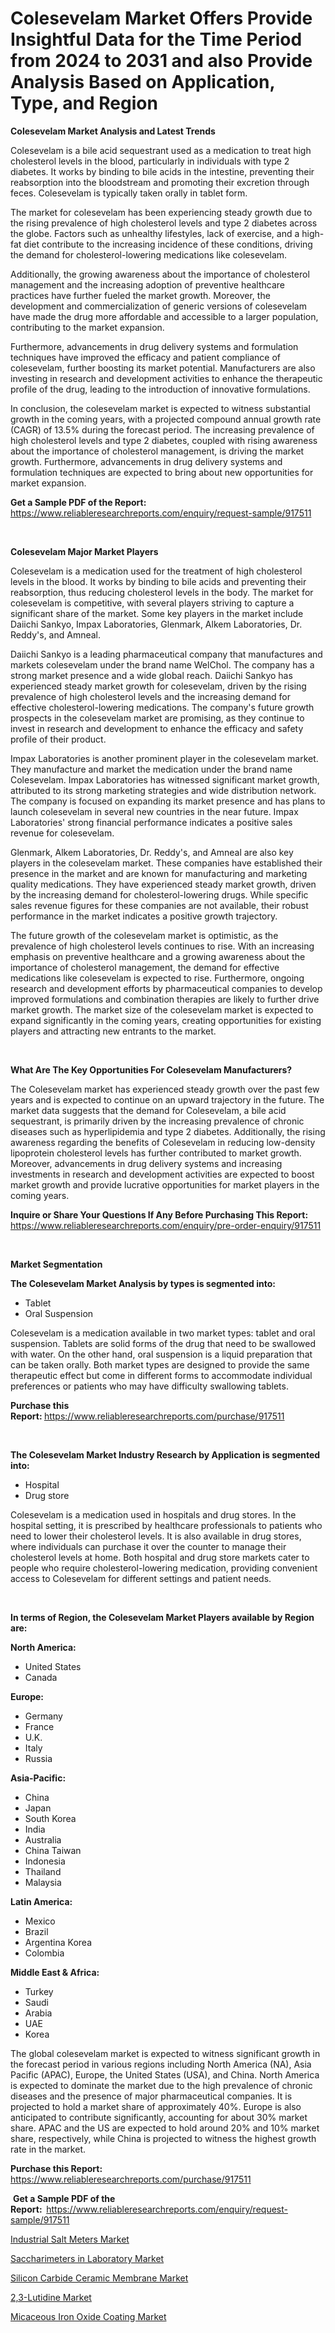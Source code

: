 <p><h1>Colesevelam Market Offers Provide Insightful Data for the Time Period from 2024 to 2031 and also Provide Analysis Based on Application, Type, and Region</h1></p><p><strong>Colesevelam Market Analysis and Latest Trends</strong></p>
<p><p>Colesevelam is a bile acid sequestrant used as a medication to treat high cholesterol levels in the blood, particularly in individuals with type 2 diabetes. It works by binding to bile acids in the intestine, preventing their reabsorption into the bloodstream and promoting their excretion through feces. Colesevelam is typically taken orally in tablet form.</p><p>The market for colesevelam has been experiencing steady growth due to the rising prevalence of high cholesterol levels and type 2 diabetes across the globe. Factors such as unhealthy lifestyles, lack of exercise, and a high-fat diet contribute to the increasing incidence of these conditions, driving the demand for cholesterol-lowering medications like colesevelam.</p><p>Additionally, the growing awareness about the importance of cholesterol management and the increasing adoption of preventive healthcare practices have further fueled the market growth. Moreover, the development and commercialization of generic versions of colesevelam have made the drug more affordable and accessible to a larger population, contributing to the market expansion.</p><p>Furthermore, advancements in drug delivery systems and formulation techniques have improved the efficacy and patient compliance of colesevelam, further boosting its market potential. Manufacturers are also investing in research and development activities to enhance the therapeutic profile of the drug, leading to the introduction of innovative formulations.</p><p>In conclusion, the colesevelam market is expected to witness substantial growth in the coming years, with a projected compound annual growth rate (CAGR) of 13.5% during the forecast period. The increasing prevalence of high cholesterol levels and type 2 diabetes, coupled with rising awareness about the importance of cholesterol management, is driving the market growth. Furthermore, advancements in drug delivery systems and formulation techniques are expected to bring about new opportunities for market expansion.</p></p>
<p><strong>Get a Sample PDF of the Report:&nbsp;</strong> <a href="https://www.reliableresearchreports.com/enquiry/request-sample/917511">https://www.reliableresearchreports.com/enquiry/request-sample/917511</a></p>
<p>&nbsp;</p>
<p><strong>Colesevelam Major Market Players</strong></p>
<p><p>Colesevelam is a medication used for the treatment of high cholesterol levels in the blood. It works by binding to bile acids and preventing their reabsorption, thus reducing cholesterol levels in the body. The market for colesevelam is competitive, with several players striving to capture a significant share of the market. Some key players in the market include Daiichi Sankyo, Impax Laboratories, Glenmark, Alkem Laboratories, Dr. Reddy's, and Amneal.</p><p>Daiichi Sankyo is a leading pharmaceutical company that manufactures and markets colesevelam under the brand name WelChol. The company has a strong market presence and a wide global reach. Daiichi Sankyo has experienced steady market growth for colesevelam, driven by the rising prevalence of high cholesterol levels and the increasing demand for effective cholesterol-lowering medications. The company's future growth prospects in the colesevelam market are promising, as they continue to invest in research and development to enhance the efficacy and safety profile of their product.</p><p>Impax Laboratories is another prominent player in the colesevelam market. They manufacture and market the medication under the brand name Colesevelam. Impax Laboratories has witnessed significant market growth, attributed to its strong marketing strategies and wide distribution network. The company is focused on expanding its market presence and has plans to launch colesevelam in several new countries in the near future. Impax Laboratories' strong financial performance indicates a positive sales revenue for colesevelam.</p><p>Glenmark, Alkem Laboratories, Dr. Reddy's, and Amneal are also key players in the colesevelam market. These companies have established their presence in the market and are known for manufacturing and marketing quality medications. They have experienced steady market growth, driven by the increasing demand for cholesterol-lowering drugs. While specific sales revenue figures for these companies are not available, their robust performance in the market indicates a positive growth trajectory.</p><p>The future growth of the colesevelam market is optimistic, as the prevalence of high cholesterol levels continues to rise. With an increasing emphasis on preventive healthcare and a growing awareness about the importance of cholesterol management, the demand for effective medications like colesevelam is expected to rise. Furthermore, ongoing research and development efforts by pharmaceutical companies to develop improved formulations and combination therapies are likely to further drive market growth. The market size of the colesevelam market is expected to expand significantly in the coming years, creating opportunities for existing players and attracting new entrants to the market.</p></p>
<p>&nbsp;</p>
<p><strong>What Are The Key Opportunities For Colesevelam Manufacturers?</strong></p>
<p><p>The Colesevelam market has experienced steady growth over the past few years and is expected to continue on an upward trajectory in the future. The market data suggests that the demand for Colesevelam, a bile acid sequestrant, is primarily driven by the increasing prevalence of chronic diseases such as hyperlipidemia and type 2 diabetes. Additionally, the rising awareness regarding the benefits of Colesevelam in reducing low-density lipoprotein cholesterol levels has further contributed to market growth. Moreover, advancements in drug delivery systems and increasing investments in research and development activities are expected to boost market growth and provide lucrative opportunities for market players in the coming years.</p></p>
<p><strong>Inquire or Share Your Questions If Any Before Purchasing This Report:</strong> <a href="https://www.reliableresearchreports.com/enquiry/pre-order-enquiry/917511">https://www.reliableresearchreports.com/enquiry/pre-order-enquiry/917511</a></p>
<p>&nbsp;</p>
<p><strong>Market Segmentation</strong></p>
<p><strong>The Colesevelam Market Analysis by types is segmented into:</strong></p>
<p><ul><li>Tablet</li><li>Oral Suspension</li></ul></p>
<p><p>Colesevelam is a medication available in two market types: tablet and oral suspension. Tablets are solid forms of the drug that need to be swallowed with water. On the other hand, oral suspension is a liquid preparation that can be taken orally. Both market types are designed to provide the same therapeutic effect but come in different forms to accommodate individual preferences or patients who may have difficulty swallowing tablets.</p></p>
<p><strong>Purchase this Report:&nbsp;</strong><a href="https://www.reliableresearchreports.com/purchase/917511">https://www.reliableresearchreports.com/purchase/917511</a></p>
<p>&nbsp;</p>
<p><strong>The Colesevelam Market Industry Research by Application is segmented into:</strong></p>
<p><ul><li>Hospital</li><li>Drug store</li></ul></p>
<p><p>Colesevelam is a medication used in hospitals and drug stores. In the hospital setting, it is prescribed by healthcare professionals to patients who need to lower their cholesterol levels. It is also available in drug stores, where individuals can purchase it over the counter to manage their cholesterol levels at home. Both hospital and drug store markets cater to people who require cholesterol-lowering medication, providing convenient access to Colesevelam for different settings and patient needs.</p></p>
<p>&nbsp;</p>
<p><strong>In terms of Region, the Colesevelam Market Players available by Region are:</strong></p>
<p>
    <p> <strong> North America: </strong>
        <ul>
            <li>United States</li>
            <li>Canada</li>
        </ul>
        </p> 
    <p> <strong> Europe: </strong>
        <ul>
            <li>Germany</li>
            <li>France</li>
            <li>U.K.</li>
            <li>Italy</li>
            <li>Russia</li>
        </ul>
        </p> 
    <p> <strong> Asia-Pacific: </strong>
        <ul>
            <li>China</li>
            <li>Japan</li>
            <li>South Korea</li>
            <li>India</li>
            <li>Australia</li>
            <li>China Taiwan</li>
            <li>Indonesia</li>
            <li>Thailand</li>
            <li>Malaysia</li>
        </ul>
        </p> 
    <p> <strong> Latin America: </strong>
        <ul>
            <li>Mexico</li>
            <li>Brazil</li>
            <li>Argentina Korea</li>
            <li>Colombia</li>
        </ul>
        </p> 
    <p> <strong> Middle East & Africa: </strong>
        <ul>
            <li>Turkey</li>
            <li>Saudi</li>
            <li>Arabia</li>
            <li>UAE</li>
            <li>Korea</li>
        </ul>
    </p>
    </p>
<p><p>The global colesevelam market is expected to witness significant growth in the forecast period in various regions including North America (NA), Asia Pacific (APAC), Europe, the United States (USA), and China. North America is expected to dominate the market due to the high prevalence of chronic diseases and the presence of major pharmaceutical companies. It is projected to hold a market share of approximately 40%. Europe is also anticipated to contribute significantly, accounting for about 30% market share. APAC and the US are expected to hold around 20% and 10% market share, respectively, while China is projected to witness the highest growth rate in the market.</p></p>
<p><strong>Purchase this Report: </strong><a href="https://www.reliableresearchreports.com/purchase/917511">https://www.reliableresearchreports.com/purchase/917511</a></p>
<p>&nbsp;<strong>Get a Sample PDF of the Report:&nbsp;&nbsp;</strong><a href="https://www.reliableresearchreports.com/enquiry/request-sample/917511">https://www.reliableresearchreports.com/enquiry/request-sample/917511</a></p>
<p><strong></strong></p>
<p><p><a href="https://medium.com/@shirleysullivan73/industrial-salt-meters-market-analysis-its-cagr-market-segmentation-and-global-industry-overview-80d4336d3591">Industrial Salt Meters Market</a></p><p><a href="https://medium.com/@shirleysullivan73/analyzing-saccharimeters-in-laboratory-market-global-industry-perspective-and-forecast-2023-to-1dcf238f363a">Saccharimeters in Laboratory Market</a></p><p><a href="https://www.linkedin.com/pulse/silicon-carbide-ceramic-membrane-market-research-report-esmbe?trackingId=R7RkKBWhRsK%2BByQoSzz27w%3D%3D">Silicon Carbide Ceramic Membrane Market</a></p><p><a href="https://www.linkedin.com/pulse/23-lutidine-market-size-trends-growth-outlook-forecasted-0vs9e?trackingId=hTT1gK2IR4GXxl91dPGxaQ%3D%3D">2,3-Lutidine Market</a></p><p><a href="https://www.linkedin.com/pulse/micaceous-iron-oxide-coating-market-dynamics-2024-2031-xkwwe?trackingId=00KGzPhdRLCrNF%2B7yoPG4w%3D%3D">Micaceous Iron Oxide Coating Market</a></p></p>